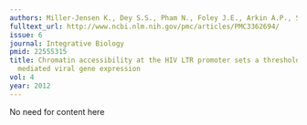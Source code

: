 ```yaml
---
authors: Miller-Jensen K., Dey S.S., Pham N., Foley J.E., Arkin A.P., Schaffer D.V.
fulltext_url: http://www.ncbi.nlm.nih.gov/pmc/articles/PMC3362694/
issue: 6
journal: Integrative Biology
pmid: 22555315
title: Chromatin accessibility at the HIV LTR promoter sets a threshold for NF-κB
  mediated viral gene expression
vol: 4
year: 2012
---
```


No need for content here
